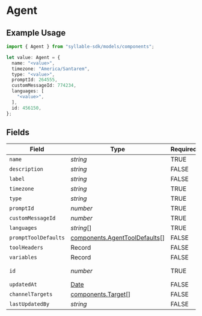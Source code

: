 # Agent

## Example Usage

```typescript
import { Agent } from "syllable-sdk/models/components";

let value: Agent = {
  name: "<value>",
  timezone: "America/Santarem",
  type: "<value>",
  promptId: 264555,
  customMessageId: 774234,
  languages: [
    "<value>",
  ],
  id: 456150,
};
```

## Fields

| Field                                                                                         | Type                                                                                          | Required                                                                                      | Description                                                                                   |
| --------------------------------------------------------------------------------------------- | --------------------------------------------------------------------------------------------- | --------------------------------------------------------------------------------------------- | --------------------------------------------------------------------------------------------- |
| `name`                                                                                        | *string*                                                                                      | TRUE                                                                            | N/A                                                                                           |
| `description`                                                                                 | *string*                                                                                      | FALSE                                                                            | N/A                                                                                           |
| `label`                                                                                       | *string*                                                                                      | FALSE                                                                            | N/A                                                                                           |
| `timezone`                                                                                    | *string*                                                                                      | TRUE                                                                            | N/A                                                                                           |
| `type`                                                                                        | *string*                                                                                      | TRUE                                                                            | N/A                                                                                           |
| `promptId`                                                                                    | *number*                                                                                      | TRUE                                                                            | N/A                                                                                           |
| `customMessageId`                                                                             | *number*                                                                                      | TRUE                                                                            | N/A                                                                                           |
| `languages`                                                                                   | *string*[]                                                                                    | TRUE                                                                            | N/A                                                                                           |
| `promptToolDefaults`                                                                          | [components.AgentToolDefaults](../../models/components/agenttooldefaults.md)[]                | FALSE                                                                            | N/A                                                                                           |
| `toolHeaders`                                                                                 | Record                                                                     | FALSE                                                                            | N/A                                                                                           |
| `variables`                                                                                   | Record                                                                     | FALSE                                                                            | N/A                                                                                           |
| `id`                                                                                          | *number*                                                                                      | TRUE                                                                            | The Agent ID                                                                                  |
| `updatedAt`                                                                                   | [Date](https://developer.mozilla.org/en-US/docs/Web/JavaScript/Reference/Global_Objects/Date) | FALSE                                                                            | N/A                                                                                           |
| `channelTargets`                                                                              | [components.Target](../../models/components/target.md)[]                                      | FALSE                                                                            | N/A                                                                                           |
| `lastUpdatedBy`                                                                               | *string*                                                                                      | FALSE                                                                            | N/A                                                                                           |